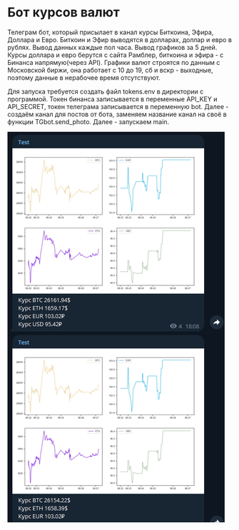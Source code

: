 # Бот курсов валют

Телеграм бот, который присылает в канал курсы Биткоина, Эфира, Доллара и Евро.
Биткоин и Эфир выводятся в долларах, доллар и евро в рублях. 
Вывод данных каждые пол часа. Вывод графиков за 5 дней. 
Курсы доллара и евро берутся с сайта Рамблер, биткоина и эфира -
с Бинанса напрямую(через API). Графики валют строятся по данным с
Московской биржи, она работает с 10 до 19, сб и вскр - выходные, 
поэтому данные в нерабочее время отсутствуют.

Для запуска требуется создать файл tokens.env в директории с программой.
Токен бинанса записывается в переменные API_KEY и API_SECRET, токен телеграма
записывается в переменную bot. Далее - создаём канал для постов от бота, 
заменяем название канал на своё в функции TGbot.send_photo. Далее -
запускаем main.

![015.png](015.png)